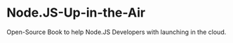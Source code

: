 Node.JS-Up-in-the-Air
=====================

Open-Source Book to help Node.JS Developers with launching in the cloud.
